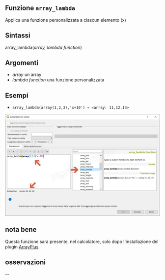 ## Funzione `array_lambda`

Applica una funzione personalizzata a ciascun elemento (x)

## Sintassi

array_lambda(_array, lambda function_) 

## Argomenti

* _array_ un array
* _lambda function_ una funzione personalizzata

## Esempi

* `array_lambda(array(1,2,3),'x+10') → <array: 11,12,13>`

![](/img/arrays/array_lambda/array_lambda1.png)

## nota bene

Questa funzione sarà presente, nel calcolatore, solo dopo l'installazione del plugin [ArrayPlus](https://framagit.org/jbdesbas/arrayPlus)

## osservazioni

--